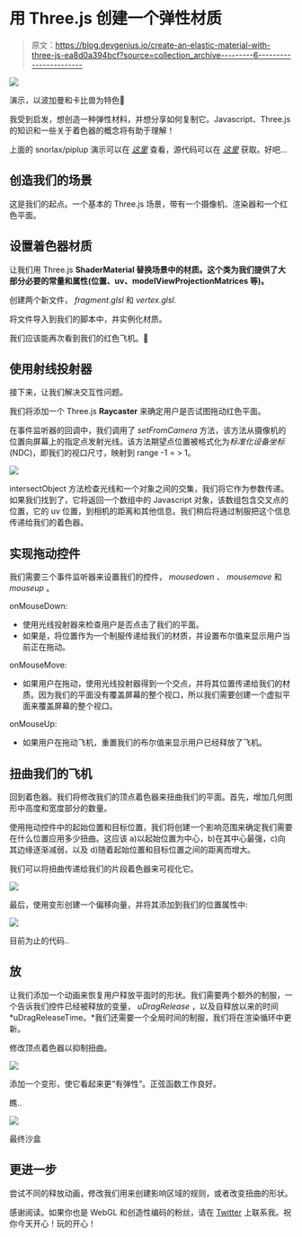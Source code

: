 # 用 Three.js 创建一个弹性材质

> 原文：<https://blog.devgenius.io/create-an-elastic-material-with-three-js-ea8d0a394bcf?source=collection_archive---------6----------------------->

![](img/fdcd92fca5be180a79353acb5c63602f.png)

演示，以波加曼和卡比兽为特色🐧

我受到启发，想创造一种弹性材料，并想分享如何复制它。Javascript、Three.js 的知识和一些关于着色器的概念将有助于理解！

上面的 snorlax/piplup 演示可以在 [*这里*](https://elastic-material.vercel.app/) 查看，源代码可以在 [*这里*](https://github.com/arcaneCheco) 获取。好吧…

## 创造我们的场景

这是我们的起点。一个基本的 Three.js 场景，带有一个摄像机、渲染器和一个红色平面。

## 设置着色器材质

让我们用 Three.js **ShaderMaterial 替换场景中的材质。这个类为我们提供了大部分必要的常量和属性(位置、uv、modelViewProjectionMatrices 等)。**

创建两个新文件， *fragment.glsl* 和 *vertex.glsl.*

将文件导入到我们的脚本中，并实例化材质。

我们应该能再次看到我们的红色飞机。🥳

## 使用射线投射器

接下来，让我们解决交互性问题。

我们将添加一个 Three.js **Raycaster** 来确定用户是否试图拖动红色平面。

在事件监听器的回调中，我们调用了 *setFromCamera* 方法，该方法从摄像机的位置向屏幕上的指定点发射光线。该方法期望点位置被格式化为*标准化设备坐标* (NDC)，即我们的视口尺寸，映射到 range -1 = > 1。

![](img/5f5a0548c21399e8d0166404b36817fe.png)

intersectObject 方法检查光线和一个对象之间的交集，我们将它作为参数传递。如果我们找到了，它将返回一个数组中的 Javascript 对象，该数组包含交叉点的位置，它的 uv 位置，到相机的距离和其他信息。我们稍后将通过制服把这个信息传递给我们的着色器。

## 实现拖动控件

我们需要三个事件监听器来设置我们的控件， *mousedown* 、 *mousemove* 和 *mouseup* 。

onMouseDown:

*   使用光线投射器来检查用户是否点击了我们的平面。
*   如果是，将位置作为一个制服传递给我们的材质，并设置布尔值来显示用户当前正在拖动。

onMouseMove:

*   如果用户在拖动，使用光线投射器得到一个交点，并将其位置传递给我们的材质。因为我们的平面没有覆盖屏幕的整个视口，所以我们需要创建一个虚拟平面来覆盖屏幕的整个视口。

onMouseUp:

*   如果用户在拖动飞机，重置我们的布尔值来显示用户已经释放了飞机。

## 扭曲我们的飞机

回到着色器。我们将修改我们的顶点着色器来扭曲我们的平面。首先，增加几何图形中高度和宽度部分的数量。

使用拖动控件中的起始位置和目标位置，我们将创建一个影响范围来确定我们需要在什么位置应用多少扭曲。这应该 a)以起始位置为中心，b)在其中心最强，c)向其边缘逐渐减弱，以及 d)随着起始位置和目标位置之间的距离而增大。

我们可以将扭曲传递给我们的片段着色器来可视化它。

![](img/73888d45b9b23751e22c25b05aff829e.png)

最后，使用变形创建一个偏移向量，并将其添加到我们的位置属性中:

![](img/d9aa5cfb9ede4178e30aa76c459b14a0.png)

目前为止的代码..

## 放

让我们添加一个动画来恢复用户释放平面时的形状。我们需要两个额外的制服，一个告诉我们控件已经被释放的变量， *uDragRelease* ，以及自释放以来的时间 *uDragReleaseTime。*我们还需要一个全局时间的制服，我们将在渲染循环中更新。

修改顶点着色器以抑制扭曲。

![](img/c92ebffa71b693f56cf42bc0923bafa2.png)

添加一个变形，使它看起来更“有弹性”。正弦函数工作良好。

瞧..

![](img/03eca78916f32e8fba7e794add19bd24.png)

最终沙盒

## 更进一步

尝试不同的释放动画，修改我们用来创建影响区域的规则，或者改变扭曲的形状。

感谢阅读。如果你也是 WebGL 和创造性编码的粉丝，请在 [Twitter](https://twitter.com/checo272) 上联系我。祝你今天开心！玩的开心！